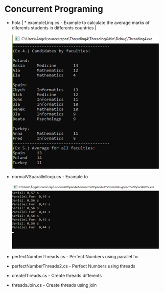 # Concurrent Programing

* hola
| * exampleLinq.cs - Example to calculate the average marks of diferents students in 
differents countries |

  ![example linq](Linq/exampleLinq.jpg)

* normalVSparallelloop.cs - Example to

  ![example normal vs parallel loop](NormalVSParallelLoop/normalVSparallelloop.jpg)

* perfectNumberThreads.cs - Perfect Numbers using parallel for
* perfectNumberThreads2.cs - Perfect Numbers using threads
* createThreads.cs - Create threads differents
* threadsJoin.cs - Create threads using join
